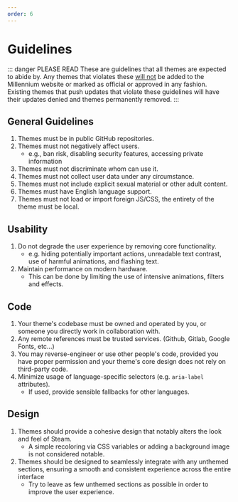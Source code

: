 ```yaml
---
order: 6
---
```


# Guidelines

::: danger PLEASE READ
These are guidelines that all themes are expected to abide by. Any themes that violates these <u>will not</u> be added to the Millennium website or marked as official or approved in any fashion. Existing themes that push updates that violate these guidelines will have their updates denied and themes permanently removed.
:::

## General Guidelines

1.  Themes must be in public GitHub repositories.
1.  Themes must not negatively affect users.
    -   e.g., ban risk, disabling security features, accessing private information
1.  Themes must not discriminate whom can use it.
1.  Themes must not collect user data under any circumstance.
1.  Themes must not include explicit sexual material or other adult content.
1.  Themes must have English language support.
1.  Themes must not load or import foreign JS/CSS, the entirety of the theme must be local.

## Usability

1. Do not degrade the user experience by removing core functionality.
    - e.g. hiding potentially important actions, unreadable text contrast, use of harmful animations, and flashing text.
1. Maintain performance on modern hardware.
    - This can be done by limiting the use of intensive animations, filters and effects.

## Code

1. Your theme's codebase must be owned and operated by you, or someone you directly work in collaboration with.
1. Any remote references must be trusted services. (Github, Gitlab, Google Fonts, etc...)
1. You may reverse-engineer or use other people's code, provided you have proper permission and your theme's core design does not rely on third-party code.
1. Minimize usage of language-specific selectors (e.g. `aria-label` attributes).
    - If used, provide sensible fallbacks for other languages.

## Design

1. Themes should provide a cohesive design that notably alters the look and feel of Steam.
    - A simple recoloring via CSS variables or adding a background image is not considered notable.
1. Themes should be designed to seamlessly integrate with any unthemed sections, ensuring a smooth and consistent experience across the entire interface
    - Try to leave as few unthemed sections as possible in order to improve the user experience.
